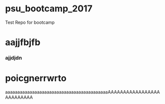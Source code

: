# psu_bootcamp_2017
Test Repo for bootcamp
# aajjfbjfb
### ajjdjdn
# poicgnerrwrto
aaaaaaaaaaaaaaaaaaaaaaaaaaaaaaaaaaaaaaaaaaAAAAAAAAAAAAAAAAAAAAAAAAAA
